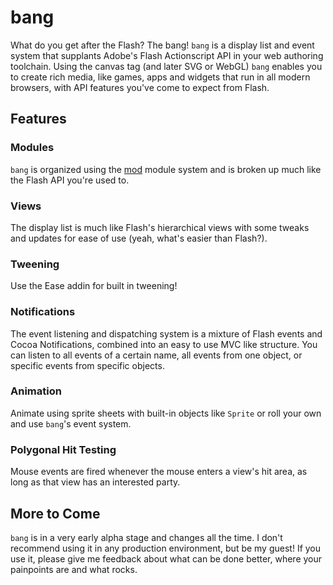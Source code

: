 # bang #

What do you get after the Flash? The bang!
`bang` is a display list and event system that supplants Adobe's 
Flash Actionscript API in your web authoring toolchain. 
Using the canvas tag (and later SVG or WebGL) `bang` enables you 
to create rich media, like games, apps and widgets that run in all 
modern browsers, with API features you've come to expect from Flash.

## Features ##

### Modules ###
`bang` is organized using the [mod](https://github.com/schell/mod) module system and is broken up much like the Flash API you're used to.

### Views ###
The display list is much like Flash's hierarchical views with some tweaks and updates for ease of use (yeah, what's easier than Flash?).

### Tweening ###
Use the Ease addin for built in tweening!

### Notifications ###
The event listening and dispatching system is a mixture of Flash events and Cocoa Notifications, combined into an easy to use MVC like structure. You can listen to all events of a certain name, all events from one object, or specific events from specific objects.

### Animation  ###
Animate using sprite sheets with built-in objects like `Sprite` or roll your own and use `bang`'s event system.

### Polygonal Hit Testing  ###
Mouse events are fired whenever the mouse enters a view's hit area, as long as that view has an interested party.

## More to Come ##
`bang` is in a very early alpha stage and changes all the time. I don't recommend
using it in any production environment, but be my guest! If you use it, please give 
me feedback about what can be done better, where your painpoints are and what rocks.